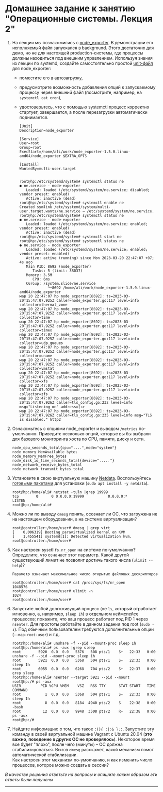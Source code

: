 # Домашнее задание к занятию "Операционные системы. Лекция 2"


1. На лекции мы познакомились с [node_exporter](https://github.com/prometheus/node_exporter/releases). В демонстрации его исполняемый файл запускался в background. Этого достаточно для демо, но не для настоящей production-системы, где процессы должны находиться под внешним управлением. Используя знания из лекции по systemd, создайте самостоятельно простой [unit-файл](https://www.freedesktop.org/software/systemd/man/systemd.service.html) для node_exporter:

    * поместите его в автозагрузку,
    * предусмотрите возможность добавления опций к запускаемому процессу через внешний файл (посмотрите, например, на `systemctl cat cron`),
    * удостоверьтесь, что с помощью systemctl процесс корректно стартует, завершается, а после перезагрузки автоматически поднимается.

         ```
         [Unit]
         Description=node_exporter
         
         [Service]
         User=root
         Group=root
         ExecStart=/home/ali/work/node_exporter-1.5.0.linux-amd64/node_exporter $EXTRA_OPTS
         
         [Install]
         WantedBy=multi-user.target
         
         
         root@hp:/etc/systemd/system# systemctl status ne
         ● ne.service - node-exporter
            Loaded: loaded (/etc/systemd/system/ne.service; disabled; vendor preset: enabled)
            Active: inactive (dead)
         root@hp:/etc/systemd/system# systemctl enable ne
         Created symlink /etc/systemd/system/multi-user.target.wants/ne.service → /etc/systemd/system/ne.service.
         root@hp:/etc/systemd/system# systemctl status ne
         ● ne.service - node-exporter
            Loaded: loaded (/etc/systemd/system/ne.service; enabled; vendor preset: enabled)
            Active: inactive (dead)
         root@hp:/etc/systemd/system# systemctl start ne
         root@hp:/etc/systemd/system# systemctl status ne
         ● ne.service - node_exporter
            Loaded: loaded (/etc/systemd/system/ne.service; enabled; vendor preset: enabled)
            Active: active (running) since Mon 2023-03-20 22:47:07 +07; 4s ago
            Main PID: 8692 (node_exporter)
               Tasks: 5 (limit: 38037)
            Memory: 3.5M
               CPU: 6ms
            CGroup: /system.slice/ne.service
                      └─8692 /home/ali/work/node_exporter-1.5.0.linux-amd64/node_exporter
      мар 20 22:47:07 hp node_exporter[8692]: ts=2023-03-20T15:47:07.925Z caller=node_exporter.go:117 level=info collector=thermal_zone
      мар 20 22:47:07 hp node_exporter[8692]: ts=2023-03-20T15:47:07.925Z caller=node_exporter.go:117 level=info collector=time
      мар 20 22:47:07 hp node_exporter[8692]: ts=2023-03-20T15:47:07.925Z caller=node_exporter.go:117 level=info collector=timex
      мар 20 22:47:07 hp node_exporter[8692]: ts=2023-03-20T15:47:07.925Z caller=node_exporter.go:117 level=info collector=udp_queues
      мар 20 22:47:07 hp node_exporter[8692]: ts=2023-03-20T15:47:07.925Z caller=node_exporter.go:117 level=info collector=uname
      мар 20 22:47:07 hp node_exporter[8692]: ts=2023-03-20T15:47:07.925Z caller=node_exporter.go:117 level=info collector=vmstat
      мар 20 22:47:07 hp node_exporter[8692]: ts=2023-03-20T15:47:07.925Z caller=node_exporter.go:117 level=info collector=xfs
      мар 20 22:47:07 hp node_exporter[8692]: ts=2023-03-20T15:47:07.925Z caller=node_exporter.go:117 level=info collector=zfs
      мар 20 22:47:07 hp node_exporter[8692]: ts=2023-03-20T15:47:07.926Z caller=tls_config.go:232 level=info msg="Listening on" address=[:>
      мар 20 22:47:07 hp node_exporter[8692]: ts=2023-03-20T15:47:07.926Z caller=tls_config.go:235 level=info msg="TLS is disabled." http2
      ```


2. Ознакомьтесь с опциями node_exporter и выводом `/metrics` по-умолчанию. Приведите несколько опций, которые вы бы выбрали для базового мониторинга хоста по CPU, памяти, диску и сети.
     ```
     node_cpu_seconds_total{cpu="....",mode="system"}
     node_memory_MemAvailable_bytes
     node_memory_MemFree_bytes
     node_disk_io_time_seconds_total{device="....."}
     node_network_receive_bytes_total
     node_network_transmit_bytes_total
     ```

3. Установите в свою виртуальную машину [Netdata](https://github.com/netdata/netdata). Воспользуйтесь [готовыми пакетами](https://packagecloud.io/netdata/netdata/install) для установки (`sudo apt install -y netdata`). 

   ```
   root@hp:/home/ali# netstat -tuln |grep 19999
   tcp        0      0 0.0.0.0:19999           0.0.0.0:*               LISTEN     
   root@hp:/home/ali# 

   ```

4. Можно ли по выводу `dmesg` понять, осознает ли ОС, что загружена не на настоящем оборудовании, а на системе виртуализации?

   ```
   root@controller:/home/user# dmesg | grep virt
   [    0.006319] Booting paravirtualized kernel on KVM
   [    1.455541] systemd[1]: Detected virtualization kvm.
   root@controller:/home/user# 

   ```

5. Как настроен sysctl `fs.nr_open` на системе по-умолчанию? Определите, что означает этот параметр. Какой другой существующий лимит не позволит достичь такого числа (`ulimit --help`)?
   ```
   Параметр означает максимальное число открытых файловых дескрипторов
   
   root@controller:/home/user# cat /proc/sys/fs/nr_open 
   1048576
   root@controller:/home/user# ulimit -n
   1024
   root@controller:/home/user# 
   
   ```

6. Запустите любой долгоживущий процесс (не `ls`, который отработает мгновенно, а, например, `sleep 1h`) в отдельном неймспейсе процессов; покажите, что ваш процесс работает под PID 1 через `nsenter`. Для простоты работайте в данном задании под root (`sudo -i`). Под обычным пользователем требуются дополнительные опции (`--map-root-user`) и т.д.

   ```
   root@hp:/home/ali# unshare -f --pid --mount-proc sleep 1h
   root@hp:/home/ali# ps -aux |grep sleep 
   root        5920  0.0  0.0   5376   508 pts/1    S+   22:33   0:00 unshare -f --pid --mount-proc sleep 1h
   root        5921  0.0  0.0   5368   504 pts/1    S+   22:33   0:00 sleep 1h
   root        6055  0.0  0.0   6268   704 pts/2    S+   22:37   0:00 grep sleep
   root@hp:/home/ali# nsenter --target 5921 --pid --mount
   root@hp:/# ps -aux
   USER         PID %CPU %MEM    VSZ   RSS TTY      STAT START   TIME COMMAND
   root           1  0.0  0.0   5368   504 pts/1    S+   22:33   0:00 sleep 1h
   root           8  0.0  0.0   8184  4940 pts/2    S    22:38   0:00 -bash
   root          12  0.0  0.0   9948  3508 pts/2    R+   22:38   0:00 ps -aux
   root@hp:/# 
   ```

7. Найдите информацию о том, что такое `:(){ :|:& };:`. Запустите эту команду в своей виртуальной машине Vagrant с Ubuntu 20.04 (**это важно, поведение в других ОС не проверялось**). Некоторое время все будет "плохо", после чего (минуты) – ОС должна стабилизироваться. Вызов `dmesg` расскажет, какой механизм помог автоматической стабилизации.  
Как настроен этот механизм по-умолчанию, и как изменить число процессов, которое можно создать в сессии?

*В качестве решения ответьте на вопросы и опишите каким образом эти ответы были получены*

----


